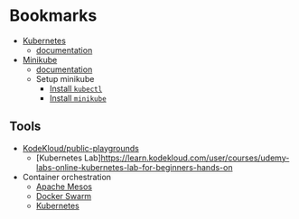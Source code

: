 # Bookmarks

- [Kubernetes](https://kubernetes.io)
    - [documentation](https://kubernetes.io/docs/home/)
- [Minikube](https://minikube.sigs.k8s.io/docs/)
    - [documentation](https://minikube.sigs.k8s.io/docs/)
    - Setup minikube
        - [Install `kubectl`](https://kubernetes.io/docs/tasks/tools/install-kubectl-linux/)
        - [Install `minikube`](https://minikube.sigs.k8s.io/docs/start/?arch=%2Flinux%2Farm64%2Fstable%2Fbinary+download)

## Tools

- [KodeKloud/public-playgrounds](https://kodekloud.com/public-playgrounds)
    - [Kubernetes Lab]https://learn.kodekloud.com/user/courses/udemy-labs-online-kubernetes-lab-for-beginners-hands-on
- Container orchestration
    - [Apache Mesos](https://mesos.apache.org/)
    - [Docker Swarm](https://docs.docker.com/engine/swarm/)
    - [Kubernetes](https://kubernetes.io/)
